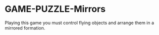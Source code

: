 # GAME-PUZZLE-Mirrors
Playing this game you must control flying objects and arrange them in a mirrored formation.

